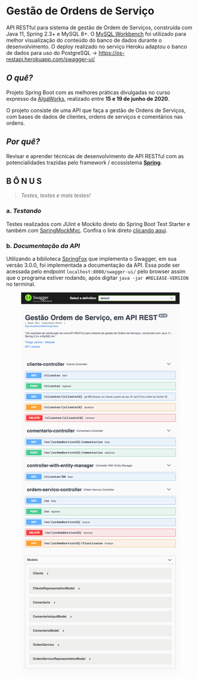 # Gestão de Ordens de Serviço

API RESTful para sistema de gestão de Ordem de Serviços, construída com Java 11, Spring 2.3+ e MySQL 8+. O [MySQL Workbench](https://dev.mysql.com/downloads/workbench/) foi utilizado para melhor visualização do conteúdo do banco de dados durante o desenvolvimento. O deploy realizado no serviço Heroku adaptou o banco de dados para uso do PostgreSQL -> https://os-restapi.herokuapp.com/swagger-ui/

## ***O quê?***

Projeto Spring Boot com as melhores práticas divulgadas no curso expresso da [AlgaWorks](https://github.com/algaworks/curso-spring-rest-para-iniciantes), realizado entre **15 e 19 de junho de 2020**. 

O projeto consiste de uma API que faça a gestão de Ordens de Serviços, com bases de dados de clientes, ordens de serviços e comentários nas ordens.

## ***Por quê?***

Revisar e aprender técnicas de desenvolvimento de API RESTful com as potencialidades trazidas pelo framework / ecossistema [**Spring**](https://spring.io/quickstart).

## B Ô N U S

> *Testes, testes e mais testes!*
### a. _Testando_

Testes realizados com JUint e Mockito direto do Spring Boot Test Starter e também com [SpringMockMvc](https://mvnrepository.com/artifact/io.rest-assured/spring-mock-mvc). Confira o link direto [clicando aqui](https://github.com/thiagojacinto/ordem-de-servico-spring-restful/tree/master/os-api/src/test/java/com/thiagojacinto/osrestapi).

### b. _Documentação da API_

Utilizando a biblioteca [SpringFox](http://springfox.github.io/springfox/docs/current/#configuring-springfox) que implementa o Swagger, em sua versão 3.0.0, foi implementada a documentação da API. Essa pode ser acessada pelo endpoint `localhost:8080/swagger-ui/` pelo browser assim que o programa estiver rodando, após digitar `java -jar #RELEASE-VERSION` no terminal.

<p align="center">
  <img src="https://github.com/thiagojacinto/ordem-de-servico-spring-restful/blob/master/swagger-ui-output.png?raw=true" alt="Swagger-UI printscreen"/>
</p>
